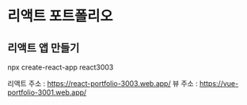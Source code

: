 # 리액트 포트폴리오

## 리액트 앱 만들기

npx create-react-app react3003

리액트 주소 : https://react-portfolio-3003.web.app/
뷰 주소 : https://vue-portfolio-3001.web.app/
